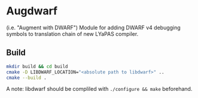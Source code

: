 # Augdwarf

(i.e. "Augment with DWARF")
Module for adding DWARF v4 debugging symbols to translation chain of new LYaPAS compiler.

## Build

```bash
mkdir build && cd build
cmake -D LIBDWARF_LOCATION="<absolute path to libdwarf>" ..
cmake --build .
```
A note: libdwarf should be compliled with `./configure && make` beforehand.